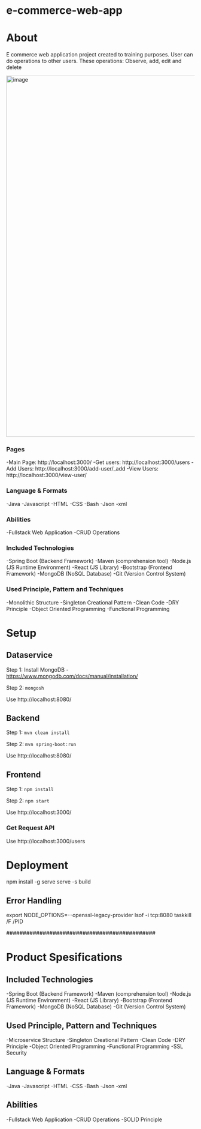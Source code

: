 # e-commerce-web-app


# About
E commerce web application project created to training purposes. User can do operations to other users. These operations: Observe, add, edit and delete


<img width="963" alt="image" src="https://github.com/user-attachments/assets/a21bc02d-f3f7-4094-a319-e325caec67b5">


### Pages
-Main Page: http://localhost:3000/
-Get users: http://localhost:3000/users
-Add Users: http://localhost:3000/add-user/_add
-View Users: http://localhost:3000/view-user/


### Language & Formats
-Java
-Javascript
-HTML
-CSS
-Bash
-Json
-xml


### Abilities
-Fullstack Web Application
-CRUD Operations


### Included Technologies
-Spring Boot (Backend Framework)
-Maven (comprehension tool)
-Node.js (JS Runtime Environment)
-React (JS Library)
-Bootstrap (Frontend Framework)
-MongoDB (NoSQL Database)
-Git (Version Control System)


### Used Principle, Pattern and Techniques
-Monolithic Structure
-Singleton Creational Pattern
-Clean Code
-DRY Principle
-Object Oriented Programming 
-Functional Programming


# Setup

## Dataservice
Step 1: Install MongoDB - https://www.mongodb.com/docs/manual/installation/

Step 2: ```mongosh```

Use http://localhost:8080/


## Backend
Step 1:  ```mvn clean install```

Step 2:  ```mvn spring-boot:run```

Use http://localhost:8080/


## Frontend
Step 1:  ```npm install```

Step 2:  ```npm start```

Use http://localhost:3000/


### Get Request API
Use http://localhost:3000/users


# Deployment
npm install -g serve
serve -s build

## Error Handling
export NODE_OPTIONS=--openssl-legacy-provider
lsof -i tcp:8080
taskkill /F /PID

#############################################

#  Product Spesifications

## Included Technologies
-Spring Boot (Backend Framework)
-Maven (comprehension tool)
-Node.js (JS Runtime Environment)
-React (JS Library)
-Bootstrap (Frontend Framework)
-MongoDB (NoSQL Database)
-Git (Version Control System)

## Used Principle, Pattern and Techniques
-Microservice Structure
-Singleton Creational Pattern
-Clean Code
-DRY Principle
-Object Oriented Programming 
-Functional Programming
-SSL Security

## Language & Formats
-Java
-Javascript
-HTML
-CSS
-Bash
-Json
-xml

## Abilities
-Fullstack Web Application
-CRUD Operations
-SOLID Principle
